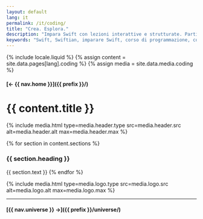 ```yaml
---
layout: default
lang: it
permalink: /it/coding/
title: "Crea. Esplora."
description: "Impara Swift con lezioni interattive e strutturate. Parti dalle basi, pensa in grande e migliora passo dopo passo."
keywords: "Swift, Swiftian, imparare Swift, corso di programmazione, coding"
---
```



{% include locale.liquid %}
{% assign content = site.data.pages[lang].coding %}
{% assign media = site.data.media.coding %}

#### [← {{ nav.home }}]({{ prefix }}/)

# {{ content.title }}

{% include media.html
  type=media.header.type
  src=media.header.src
  alt=media.header.alt
  max=media.header.max
%}

{% for section in content.sections %}
### {{ section.heading }}
{{ section.text }}
{% endfor %}

{% include media.html
  type=media.logo.type
  src=media.logo.src
  alt=media.logo.alt
  max=media.logo.max
%}

---

#### [{{ nav.universe }} →]({{ prefix }}/universe/)